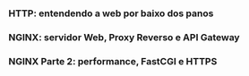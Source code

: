 
<h3> HTTP: entendendo a web por baixo dos panos </h3>  </p>

<h3> NGINX: servidor Web, Proxy Reverso e API Gateway </h3>  </p>

<h3> NGINX Parte 2: performance, FastCGI e HTTPS </h3>  </p>